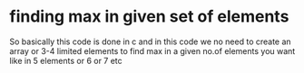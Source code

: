 # finding max in given set of elements
So basically this code is done in c and in this code we no need to create an array or 3-4 limited elements to find max in a 
given no.of elements you want like in 5 elements or 6 or 7 etc 
